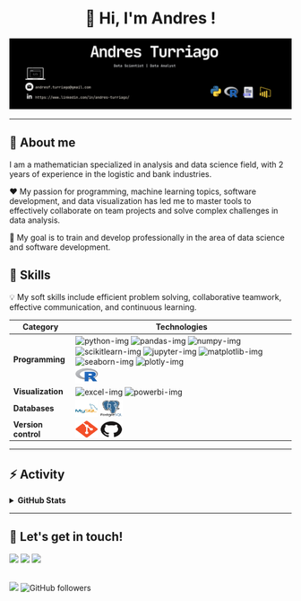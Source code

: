 <div align="center">
<h1 align="center"> 👋 Hi, I'm Andres !</h1>
</div>
<img src="https://github.com/andresturriago/andresturriago/blob/main/img/Banner%20Github%20-%20Andres%20Turriago.png">

<hr>

##  📖 **About me**
I am a mathematician specialized in analysis and data science field, with 2 years of experience in the logistic and bank industries.

❤️ My passion for programming, machine learning topics, software development, and data visualization has led me to master tools  to effectively collaborate on team projects and solve complex challenges in data analysis.

🎯 My goal is to train and develop professionally in the area of data science and software development.

## 🧰 **Skills** 

💡 My soft skills include efficient problem solving, collaborative teamwork, effective communication, and continuous learning.

| **Category** | **Technologies** |
| --- | --- | 
|**Programming**| <img align="center" alt="python-img" height="30" width="40" src="https://cdn.jsdelivr.net/gh/devicons/devicon/icons/python/python-original.svg"> <img align="center" alt="pandas-img" src="https://img.shields.io/badge/pandas-150458?logo=pandas"> <img align="center" alt="numpy-img" src="https://img.shields.io/badge/numpy-013243?logo=numpy"> <img align="center" alt="scikitlearn-img" src="https://img.shields.io/badge/scikitlearn-F7931E?logo=scikit-learn&logoColor=white"> <img align="center" alt="jupyter-img" src="https://img.shields.io/badge/jupyter-F37626?logo=jupyter&logoColor=white"> <img align="center" alt="matplotlib-img" src="https://img.shields.io/badge/matplotlib-11557C"> <img align="center" alt="seaborn-img" src="https://img.shields.io/badge/seaborn-444876"> <img align="center" alt="plotly-img" src="https://img.shields.io/badge/plotly-3F4F75?logo=plotly"> <br><img align="center" alt="r-img" height="30" width="40" src="https://github.com/devicons/devicon/blob/v2.16.0/icons/r/r-original.svg">  |
|**Visualization**| <img align="center" alt="excel-img" height="30" width="40" src="https://external-content.duckduckgo.com/iu/?u=https%3A%2F%2Fpluspng.com%2Fimg-png%2Fexcel-logo-png-img-microsoft-excel-logo-in-svg-vector-or-png-file-format-3000x2000.png&f=1&nofb=1&ipt=c939d0239fd0709f25d1679171aea2479f7742cdcce8a85b41deab84f5a3bbee&ipo=images"> <img align="center" alt="powerbi-img" height="30" width="40" src="https://external-content.duckduckgo.com/iu/?u=https%3A%2F%2Flogohistory.net%2Fwp-content%2Fuploads%2F2023%2F05%2FPower-BI-Logo-2013.png&f=1&nofb=1&ipt=964f5d9366698fd916c760f6b124848188b2ffda18997abc4ffc5f46e75c28a2&ipo=images"> |
|**Databases**| <img align="center" alt="mysql-img" height="30" width="40" src="https://github.com/devicons/devicon/blob/v2.16.0/icons/mysql/mysql-original-wordmark.svg"> <img align="center" alt="postgresql-img" height="30" width="40" src="https://github.com/devicons/devicon/blob/v2.16.0/icons/postgresql/postgresql-original-wordmark.svg"> |
|**Version control**| <img align="center" alt="git-img" height="30" width="40" src="https://github.com/devicons/devicon/blob/v2.16.0/icons/git/git-original.svg"> <img align="center" alt="github-img" height="30" width="40" src="https://github.com/devicons/devicon/blob/v2.16.0/icons/github/github-original.svg"> |

<hr>

## ⚡ **Activity**
<div>
<details>
  <summary><b>GitHub Stats</b></summary>
<!--   display stats -->
  <img height="180em" src="https://github-readme-stats.vercel.app/api?username=aturriago&show_icons=true&theme=nord&include_all_commits=true&count_private=true"/>
<!--   display top most used languages -->
<!--   <img height="180em" src="https://github-readme-stats.vercel.app/api/top-langs/?username=aturriago&layout=compact&langs_count=7&theme=nord"/> -->
<!--     [![Top Langs](https://github-readme-stats.vercel.app/api/top-langs/?username=aturriago)](https://github.com/aturriago/github-readme-stats) -->
</details>
</div>

<hr>

## 💬 **Let's get in touch!**

<div>
  <a href = "mailto:andresf.turriago@gmail.com"><img src="https://img.shields.io/badge/gmail-EA4335?style=for-the-badge&logo=gmail&logoColor=red&labelColor=white" target="_blank"></a>
  <a href="https://www.linkedin.com/in/andres-turriago/" target="_blank"><img src="https://img.shields.io/badge/linkedin-0A66C2?style=for-the-badge&logo=linkedin" target="_blank"></a>
  <a href="https://icedrive.net/s/t16xTw5TQ5DVRy5NfBBYtzAvF7ux" target="_blank"><img src="https://img.shields.io/badge/resume-%23018EF5?style=for-the-badge&logo=readme&labelColor=white" target="_blank"></a>
</div><br>

![](https://komarev.com/ghpvc/?username=andresturriago&style=flat&color=3776AB)  ![GitHub followers](https://img.shields.io/github/followers/andresturriago) 


